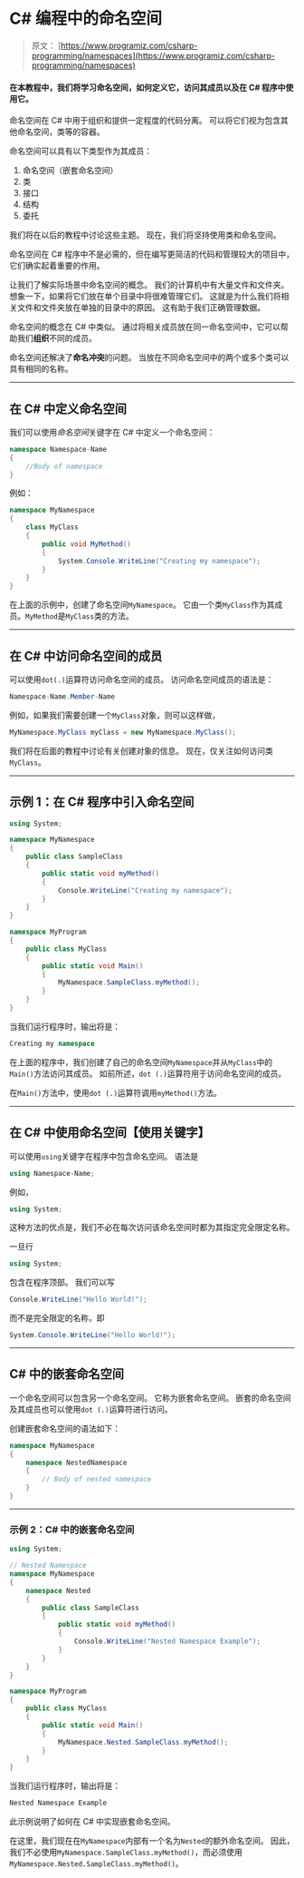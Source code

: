 # C# 编程中的命名空间

> 原文： [https://www.programiz.com/csharp-programming/namespaces](https://www.programiz.com/csharp-programming/namespaces)

#### 在本教程中，我们将学习命名空间，如何定义它，访问其成员以及在 C# 程序中使用它。

命名空间在 C# 中用于组织和提供一定程度的代码分离。 可以将它们视为包含其他命名空间，类等的容器。

命名空间可以具有以下类型作为其成员：

1.  命名空间（嵌套命名空间）
2.  类
3.  接口
4.  结构
5.  委托

我们将在以后的教程中讨论这些主题。 现在，我们将坚持使用类和命名空间。

命名空间在 C# 程序中不是必需的，但在编写更简洁的代码和管理较大的项目中，它们确实起着重要的作用。

让我们了解实际场景中命名空间的概念。 我们的计算机中有大量文件和文件夹。 想象一下，如果将它们放在单个目录中将很难管理它们。 这就是为什么我们将相关文件和文件夹放在单独的目录中的原因。 这有助于我们正确管理数据。

命名空间的概念在 C# 中类似。 通过将相关成员放在同一命名空间中，它可以帮助我们**组织**不同的成员。

命名空间还解决了**命名冲突**的问题。 当放在不同命名空间中的两个或多个类可以具有相同的名称。

* * *

## 在 C# 中定义命名空间

我们可以使用*命名空间*关键字在 C# 中定义一个命名空间：

```cs
namespace Namespace-Name
{
    //Body of namespace
}

```

例如：

```cs
namespace MyNamespace
{
    class MyClass
    {
        public void MyMethod()
        {
            System.Console.WriteLine("Creating my namespace");
		}
	}
} 
```

在上面的示例中，创建了命名空间`MyNamespace`。 它由一个类`MyClass`作为其成员。`MyMethod`是`MyClass`类的方法。

* * *

## 在 C# 中访问命名空间的成员

可以使用`dot(.)`运算符访问命名空间的成员。 访问命名空间成员的语法是：

```cs
Namespace-Name.Member-Name
```

例如，如果我们需要创建一个`MyClass`对象，则可以这样做，

```cs
MyNamespace.MyClass myClass = new MyNamespace.MyClass();
```

我们将在后面的教程中讨论有关创建对象的信息。 现在，仅关注如何访问类`MyClass`。

* * *

## 示例 1：在 C# 程序中引入命名空间

```cs
using System;

namespace MyNamespace
{
    public class SampleClass
    {
        public static void myMethod()
        {
            Console.WriteLine("Creating my namespace");
        }
    }
}

namespace MyProgram
{
    public class MyClass
    {
        public static void Main()
        {
            MyNamespace.SampleClass.myMethod();
        }
    }
} 
```

当我们运行程序时，输出将是：

```cs
Creating my namespace
```

在上面的程序中，我们创建了自己的命名空间`MyNamespace`并从`MyClass`中的`Main()`方法访问其成员。 如前所述，`dot (.)`运算符用于访问命名空间的成员。

在`Main()`方法中，使用`dot (.)`运算符调用`myMethod()`方法。

* * *

## 在 C# 中使用命名空间【使用关键字】

可以使用`using`关键字在程序中包含命名空间。 语法是

```cs
using Namespace-Name;
```

例如，

```cs
using System;
```

这种方法的优点是，我们不必在每次访问该命名空间时都为其指定完全限定名称。

一旦行

```cs
using System;
```

包含在程序顶部。 我们可以写

```cs
Console.WriteLine("Hello World!");
```

而不是完全限定的名称，即

```cs
System.Console.WriteLine("Hello World!");
```

* * *

## C# 中的嵌套命名空间

一个命名空间可以包含另一个命名空间。 它称为嵌套命名空间。 嵌套的命名空间及其成员也可以使用`dot (.)`运算符进行访问。

创建嵌套命名空间的语法如下：

```cs
namespace MyNamespace
{
    namespace NestedNamespace
    {
        // Body of nested namespace
	}
}

```

* * *

### 示例 2：C# 中的嵌套命名空间

```cs
using System;

// Nested Namespace
namespace MyNamespace
{
    namespace Nested
    {
        public class SampleClass
        {
            public static void myMethod()
            {
                Console.WriteLine("Nested Namespace Example");
            }
        }
    }
}

namespace MyProgram
{
    public class MyClass
    {
        public static void Main()
        {
            MyNamespace.Nested.SampleClass.myMethod();
        }
    }
} 
```

当我们运行程序时，输出将是：

```cs
Nested Namespace Example
```

此示例说明了如何在 C# 中实现嵌套命名空间。

在这里，我们现在在`MyNamespace`内部有一个名为`Nested`的额外命名空间。 因此，我们不必使用`MyNamespace.SampleClass.myMethod()`，而必须使用`MyNamespace.Nested.SampleClass.myMethod()`。